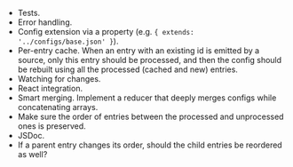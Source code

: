 - Tests.
- Error handling.
- Config extension via a property (e.g. `{ extends: '../configs/base.json' }`).
- Per-entry cache. When an entry with an existing id is emitted by a source, only this entry should be processed, and then the config should be rebuilt using all the processed (cached and new) entries.
- Watching for changes.
- React integration.
- Smart merging. Implement a reducer that deeply merges configs while concatenating arrays.
- Make sure the order of entries between the processed and unprocessed ones is preserved.
- JSDoc.
- If a parent entry changes its order, should the child entries be reordered as well?
